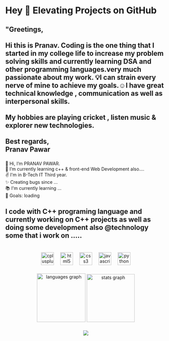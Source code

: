 <h1 align="left">Hey 👋 Elevating Projects on GitHub</h1>

###

<h2 align="left">"Greetings,<br><br>Hi this is Pranav. Coding is the one thing that I started in my college life to increase my problem solving skills and currently learning DSA and other programming languages.very much passionate about my work. 💡I can strain every nerve of mine to achieve my goals.☺️I have great technical knowledge , communication as well as interpersonal skills. <br><br>My hobbies are playing cricket , listen music &<br>explorer new technologies.<br><br>Best regards,<br>Pranav Pawar</h2>

###

<p align="left">👋 Hi, I’m PRANAV PAWAR. <br>🌱 I’m currently learning c++ & front-end Web Development also.... <br> ✌ I'm in B-Tech IT Third year.<br>✨ Creating bugs since ...<br>📚 I'm currently learning ...<br>🎯 Goals:  loading</p>

###

<h2 align="left">I code with C++ programing language and currently working on C++ projects as well as doing some development also @technology some  that i work on .....</h2>

###

<br clear="both">

<div align="center">
  <img src="https://cdn.jsdelivr.net/gh/devicons/devicon/icons/cplusplus/cplusplus-original.svg" height="40" alt="cplusplus logo"  />
  <img width="12" />
  <img src="https://cdn.jsdelivr.net/gh/devicons/devicon/icons/html5/html5-original.svg" height="40" alt="html5 logo"  />
  <img width="12" />
  <img src="https://cdn.jsdelivr.net/gh/devicons/devicon/icons/css3/css3-original.svg" height="40" alt="css3 logo"  />
  <img width="12" />
  <img src="https://cdn.jsdelivr.net/gh/devicons/devicon/icons/javascript/javascript-original.svg" height="40" alt="javascript logo"  />
  <img width="12" />
  <img src="https://cdn.jsdelivr.net/gh/devicons/devicon/icons/python/python-original.svg" height="40" alt="python logo"  />
</div>

###

<div align="center">
  <img src="https://github-readme-stats.vercel.app/api/top-langs?username=PranavPawar0&locale=en&hide_title=false&layout=compact&card_width=320&langs_count=5&theme=radical&hide_border=false&order=2" height="152" alt="languages graph"  />
  <img src="https://github-readme-stats.vercel.app/api?username=PranavPawar0&hide_title=false&hide_rank=false&show_icons=true&include_all_commits=true&count_private=true&disable_animations=false&theme=dracula&locale=en&hide_border=false&order=1" height="150" alt="stats graph"  />
</div>

###



###

<div align="center">
  <img src="https://profile-counter.glitch.me/PranavPawar0/count.svg?"  />
</div>

###
